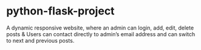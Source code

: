 # python-flask-project
A dynamic responsive website, where an admin can login, add, edit, delete posts & Users can contact directly to admin’s email address and can switch to next and previous posts.
